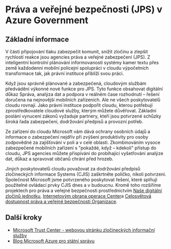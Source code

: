 <properties
    pageTitle="Azure přečtěte následující dokumentaci pro státní správu | Microsoft Azure"
    description="To poskytuje srovnání funkcí a pokyny pro na vývoj aplikací pro státní správu Azure"
    services="Azure-Government"
    cloud="gov"
    documentationCenter=""
    authors="ryansoc"
    manager="zakramer"
    editor=""/>

<tags
    ms.service="multiple"
    ms.devlang="na"
    ms.topic="article"
    ms.tgt_pltfrm="na"
    ms.workload="azure-government"
    ms.date="10/17/2016"
    ms.author="ryansoc"/>


#  <a name="justice-and-public-safety-jps-in-azure-government"></a>Práva a veřejné bezpečnosti (JPS) v Azure Government

## <a name="overview"></a>Základní informace

V části připojování tlaku zabezpečit komunit, snížit zločinu a zlepšit rychlostí reakce jsou agencies práva a veřejné zabezpečení (JPS). Z inteligentní kontrolní plánování informovanosti systémy kamer textu přes země každodenní mobilní policejní spolupráci v cloudu výpočetních transformace tak, jak právní instituce přiblíží svou práci.

Když jsou správně plánované a zabezpečená, cloudovým službám předvádění výkonné nové funkce pro JPS. Tyto funkce obsahovat digitální důkaz Správa, analýza dat a podpora v reálném čase rozhodnutí – řešení doručena na nejnovější mobilních zařízeních. Ale ne všech poskytovatelů cloudu rovnají. Jako právní instituce podpořit cloudu, kterou potřebují zprostředkovatele cloudové služby, kterým můžete důvěřovat. Základní poslání vynucení zákonů vyžaduje partnery, kteří jsou potvrzené schůzky široká řada zabezpečení, dodržování předpisů a provozní potřeb.

Ze zařízení do cloudu Microsoft vám dává ochrany osobních údajů a informace o zabezpečení nejdřív při zvýšení produktivity pro osoby zodpovědné za zajišťování v poli a v celé oblasti. Zkombinováním vysoce zabezpečené mobilních zařízení s "pokaždé, když – kdekoli" přístup do cloudu, JPS agencies můžete přispívání do probíhající vyšetřování analýze dat, důkaz a spravovat občanů chrání před hrozeb.

Jiných poskytovatelů cloudu považovat za dodržování předpisů zločineckých informace Systems (CJIS) zaškrtněte políčko, nikoli potvrzení. Společnost Microsoft jsme potvrzeného poskytovat řešení, které splňují použitelné ovládací prvky CJIS dnes a v budoucnu. Kromě toho rozšíříme projektech pro práva a veřejné bezpečnosti prostřednictvím <a href="http://news.microsoft.com/presskits/dcu/#sm.0000eqdq0pxj4ex3u272bevclb0uc#KwSv0iLdMkJerFly.97">Naše digitální zločinů jednotku</a>, <a href="https://channel9.msdn.com/Blogs/Taste-of-Premier/Satya-Nadella-on-Cybersecurity">Internetovým obrana operace Center</a>a <a href="https://enterprise.microsoft.com/en-us/industries/government/public-safety/">Celosvětová dostupnost práva a veřejné bezpečnosti Organizace</a>.

## <a name="next-steps"></a>Další kroky

- <a href="https://www.microsoft.com/en-us/TrustCenter/Compliance/CJIS">Microsoft Trust Center - webovou stránku zločineckých informační služby</a>
- <a href="https://blogs.msdn.microsoft.com/azuregov/">Blog Microsoft Azure pro státní správu</a>
